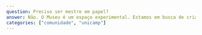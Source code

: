 ```yaml
---
question: Preciso ser mestre em papel?
answer: Não. O Museu é um espaço experimental. Estamos em busca de criatividade. Se você tem vontade de participar, você deve se candidatar, mesmo que não tenha experiência nem habilidade com papel. Teremos espaços para trocar ideias e lhe ajudaremos no que for possível.
categories: ["comunidade", "unicamp"]
---
```

